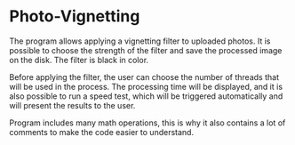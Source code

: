 # Photo-Vignetting
The program allows applying a vignetting filter to uploaded photos. It is possible to choose the strength of the filter and save the processed image on the disk. 
The filter is black in color.

Before applying the filter, the user can choose the number of threads that will be used in the process. 
The processing time will be displayed, and it is also possible to run a speed test, which will be triggered automatically and will present the results to the user.

Program includes many math operations, this is why it also contains a lot of comments to make the code easier to understand.
